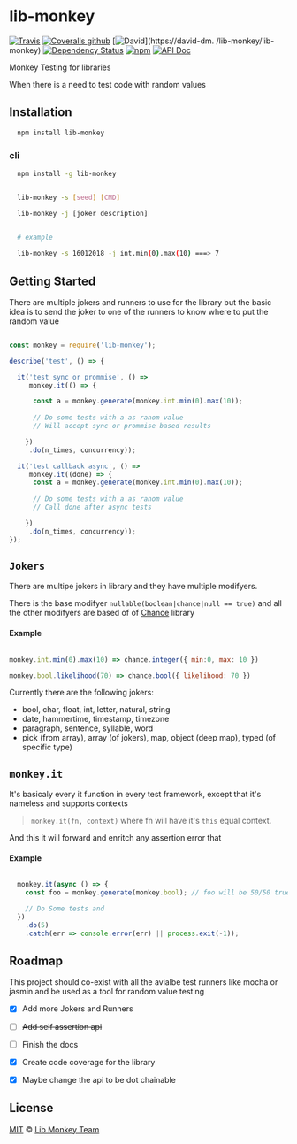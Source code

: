 # lib-monkey

[![Travis](https://img.shields.io/travis/lib-monkey/lib-monkey.svg)](https://travis-ci.org/lib-monkey/lib-monkey) [![Coveralls github](https://img.shields.io/coveralls/github/lib-monkey/lib-monkey.svg)](https://coveralls.io/github/lib-monkey/lib-monkey) [![David](https://img.shields.io/david/lib-monkey/lib-monkey.svg)](https://david-dm.
/lib-monkey/lib-monkey) [![Dependency Status](https://dependencyci.com/github/lib-monkey/lib-monkey/badge)](https://dependencyci.com/github/lib-monkey/lib-monkey) [![npm](https://img.shields.io/npm/v/lib-monkey.svg)](https://www.npmjs.com/package/lib-monkey) [![API Doc](https://doclets.io/lib-monkey/lib-monkey/master.svg)](https://doclets.io/lib-monkey/lib-monkey/master/overview)

Monkey Testing for libraries

When there is a need to test code with random values


## Installation
```bash
  npm install lib-monkey
```

### cli
```bash
  npm install -g lib-monkey


  lib-monkey -s [seed] [CMD]

  lib-monkey -j [joker description]

  
  # example

  lib-monkey -s 16012018 -j int.min(0).max(10) ===> 7
```



## Getting Started

There are multiple jokers and runners to use for the library but the basic idea is to send the joker to one of the runners to know where to put the random value


```javascript

const monkey = require('lib-monkey');

describe('test', () => {

  it('test sync or prommise', () => 
     monkey.it(() => {

      const a = monkey.generate(monkey.int.min(0).max(10));
      
      // Do some tests with a as ranom value
      // Will accept sync or prommise based results

    })
     .do(n_times, concurrency));

  it('test callback async', () => 
     monkey.it((done) => {
      const a = monkey.generate(monkey.int.min(0).max(10));
      
      // Do some tests with a as ranom value
      // Call done after async tests

    })
     .do(n_times, concurrency));
});
```

## ```Jokers```

There are multipe jokers in library and they have multiple modifyers.

There is the base modifyer ```nullable(boolean|chance|null == true)``` and all the other modifyers are based of of [Chance][chance] library

#### Example

```javascript

monkey.int.min(0).max(10) => chance.integer({ min:0, max: 10 })

monkey.bool.likelihood(70) => chance.bool({ likelihood: 70 })

```

Currently there are the following jokers:

 - bool, char, float, int, letter, natural, string
 - date, hammertime, timestamp, timezone
 - paragraph, sentence, syllable, word
 - pick (from array), array (of jokers), map, object (deep map), typed (of specific type)


## ```monkey.it```

It's basicaly every it function in every test framework, except that it's nameless and supports contexts <br/>
> ```monkey.it(fn, context)``` where fn will have it's ```this``` equal context.

And this it will forward and enritch any assertion error that 

#### Example

```javascript

  monkey.it(async () => {
    const foo = monkey.generate(monkey.bool); // foo will be 50/50 true false pretty much

    // Do Some tests and 
  })
    .do(5)
    .catch(err => console.error(err) || process.exit(-1));

```

## Roadmap
This project should co-exist with all the avialbe test runners like mocha or jasmin and be used as a tool for random value testing

- [x] Add more Jokers and Runners
- [ ] ~~Add self assertion api~~
- [ ] Finish the docs
- [x] Create code coverage for the library
- [x] Maybe change the api to be dot chainable


## License

[MIT][license] © [Lib Monkey Team][author]

[chance]: https://www.npmjs.com/package/chance

[license]: LICENSE

[author]: https://github.com/lib-monkey
